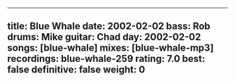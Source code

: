 
---
title: Blue Whale
date: 2002-02-02
bass:	Rob
drums:	Mike
guitar:	Chad
day: 2002-02-02
songs: [blue-whale]
mixes: [blue-whale-mp3]
recordings: blue-whale-259
rating: 7.0
best: false
definitive: false
weight: 0
---
